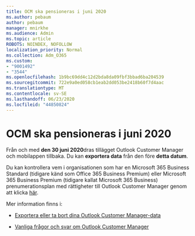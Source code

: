```yaml
---
title: OCM ska pensioneras i juni 2020
ms.author: pebaum
author: pebaum
manager: mnirkhe
ms.audience: Admin
ms.topic: article
ROBOTS: NOINDEX, NOFOLLOW
localization_priority: Normal
ms.collection: Adm_O365
ms.custom:
- "9001492"
- "3544"
ms.openlocfilehash: 1b9bc69dd4c12d2bda8da09fbf3bbad6ba204539
ms.sourcegitcommit: 722e9a0ed058cb1eab2dd053be2418b60f7d4aac
ms.translationtype: MT
ms.contentlocale: sv-SE
ms.lasthandoff: 06/23/2020
ms.locfileid: "44850824"
---
```

# <a name="ocm-to-be-retired-june-2020"></a>OCM ska pensioneras i juni 2020


Från och med **den 30 juni 2020**dras tillägget Outlook Customer Manager och mobilappen tillbaka. Du kan **exportera data** från den före **detta datum**.  

Du kan kontrollera vem i organisationen som har en Microsoft 365 Business Standard (tidigare känd som Office 365 Business Premium) eller Microsoft 365 Business Premium (tidigare kallat Microsoft 365 Business) prenumerationsplan med rättigheter till Outlook Customer Manager genom att klicka [här](https://admin.microsoft.com/AdminPortal/Home?ref=/users).

Mer information finns i:

- [Exportera eller ta bort dina Outlook Customer Manager-data](https://support.office.com/article/1a421cb4-e8de-4b44-bfb8-710b92820439)

- [Vanliga frågor och svar om Outlook Customer Manager](https://support.office.com/article/88e127ca-43a1-4c9d-8d52-6ad3a80f9c32)
